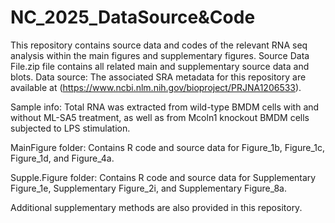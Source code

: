 # NC_2025_DataSource&Code
This repository contains source data and codes of the relevant RNA seq analysis within the main figures and supplementary figures.
Source Data File.zip file contains all related main and supplementary source data and blots. 
Data source: The associated SRA metadata for this repository are available at (https://www.ncbi.nlm.nih.gov/bioproject/PRJNA1206533).

Sample info: Total RNA was extracted from wild-type BMDM cells with and without ML-SA5 treatment, as well as from Mcoln1 knockout BMDM cells subjected to LPS stimulation.

MainFigure folder: Contains R code and source data for Figure_1b, Figure_1c, Figure_1d, and Figure_4a.

Supple.Figure folder: Contains R code and source data for Supplementary Figure_1e, Supplementary Figure_2i, and Supplementary Figure_8a.

Additional supplementary methods are also provided in this repository.  
